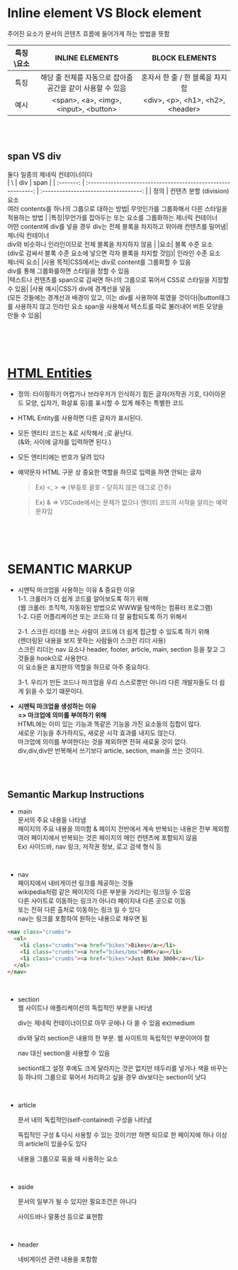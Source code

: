 # Inline element VS Block element

주어진 요소가 문서의 콘텐츠 흐름에 들어가게 하는 방법을 뜻함<br>

| 특징\요소 |                        INLINE ELEMENTS                        |            BLOCK ELEMENTS             |
| :-------: | :-----------------------------------------------------------: | :-----------------------------------: |
|   특징    | 해당 줄 전체를 자동으로 잡아줌<br> 공간을 같이 사용할 수 있음 |    혼자서 한 줄 / 한 블록을 차지함    |
|   예시    |          \<span>, \<a>, \<img>, \<input>, \<button>           | \<div>, \<p>, \<h1>, \<h2>, \<header> |

<br><br>

## span VS div

둘다 일종의 제네릭 컨테이너이다<br>
| \ | div | span |
| :-------: | :-----------------------------------------------------------: | :-----------------------------------: |
| 정의 | 컨텐츠 분할 (division) 요소 <br>여러 contents를 하나의 그룹으로 대하는 방법| 무엇인가를 그룹화해서 다른 스타일을 적용하는 방법 |
|특징|무언가를 잡아두는 또는 요소를 그룹화하는 제너릭 컨테이너<br> 어떤 content에 div를 넣을 경우 div는 전체 블록을 차지하고 위아래 컨텐츠를 밀어냄|제너릭 컨테이너<br> div와 비슷하나 인라인이므로 전체 블록을 차지하지 않음 |
|요소| 블록 수준 요소<br> (div로 감싸서 블록 수준 요소에 넣으면 각자 블록을 차지할 것임)| 인라인 수준 요소<br> 제너릭 요소|
|사용 목적|CSS에서는 div로 content를 그룹화할 수 있음<br> div를 통해 그룹화를하면 스타일을 정할 수 있음<br>|텍스트나 컨텐츠를 span으로 감싸면 하나의 그룹으로 묶어서 CSS로 스타일을 지정할 수 있음|
|사용 예시|CSS가 div에 경계선을 넣음<br> (모든 것들에는 경계선과 배경이 있고, 이는 div를 사용하여 묶였을 것이다)|button태그를 사용하지 않고 인라인 요소 span을 사용해서 텍스트를 따로 불러내어 버튼 모양을 만들 수 있음|

<br><br><br>

# [HTML Entities](https://www.w3schools.com/html/html_entities.asp)

- 정의: 타이핑하기 어렵거나 브라우저가 인식하기 힘든 글자(저작권 기호, 다이아몬드 모양, 십자가, 화살표 등)를 표시할 수 있게 해주는 특별한 코드
- HTML Entity를 사용하면 다른 글자가 표시된다.<br>
- 모든 엔티티 코드는 &로 시작해서 ;로 끝난다.<br>
  (&와; 사이에 글자를 입력하면 된다.)<br>
- 모든 엔티티에는 번호가 달려 있다<br>

- 예약문자
  HTML 구문 상 중요한 역할을 하므로 입력을 하면 안되는 글자<br>

  > Ex) <, > => (부등호 괄호 - 닫히지 않은 태그로 간주)<br>

  > Ex) & => VSCode에서는 문제가 없으나 엔티티 코드의 시작을 알리는 예약문자임<br>

<br><br><br>

# SEMANTIC MARKUP

- 시멘틱 마크업을 사용하는 이유 &amp; 중요한 이유<br>
  1-1. 크롤러가 더 쉽게 코드를 알아보도록 하기 위해 <br>
  (웹 크롤러: 조직적, 자동화된 방법으로 WWW을 탐색하는 컴퓨터 프로그램)<br>
  1-2. 다른 어플리케이션 또는 코드와 더 잘 융합되도록 하기 위해서<br>

  2-1. 스크린 리더를 쓰는 사람이 코드에 더 쉽게 접근할 수 있도록 하기 위해<br>
  (렌더링된 내용을 보지 못하는 사람들이 스크린 리더 사용)<br>
  스크린 리더는 nav 요소나 header, footer, article, main, section 등을 찾고 그것들을 hook으로 사용한다.<br>
  이 요소들은 표지판의 역할을 하므로 아주 중요하다.<br>

  3-1. 우리가 만든 코드나 마크업을 우리 스스로뿐만 아니라 다른 개발자들도 더 쉽게 읽을 수 있기 떄문이다.<br>

- <b>시멘틱 마크업을 생성하는 이유<br>=> 마크업에 의미를 부여하기 위해</b><br>
  HTML에는 이미 있는 기능과 똑같은 기능을 가진 요소들의 집합이 많다. <br>
  새로운 기능을 추가하지도, 새로운 시각 효과를 내지도 않는다.<br>
  마크업에 의미를 부여한다는 것을 제외하면 전혀 새로울 것이 없다.<br>
  div,div,div만 반복해서 쓰기보다 article, section, main을 쓰는 것이다.<br>

<br><br>

## Semantic Markup Instructions

- main<br>
  문서의 주요 내용을 나타냄<br>
  페이지의 주요 내용을 의미함 &amp; 페이지 전반에서 계속 반복되는 내용은 전부 제외함<br>
  여러 페이지에서 반복되는 것은 페이지의 메인 컨텐츠에 포함되지 않음<br>
  Ex) 사이드바, nav 링크, 저작권 정보, 로고 검색 형식 등
  

<br>

- nav<br>
  페이지에서 내비게이션 링크를 제공하는 것들<br>
  wikipedia처럼 같은 페이지의 다른 부분을 가리키는 링크일 수 있음<br>
  다른 사이트로 이동하는 링크가 아니라 페이지내 다른 곳으로 이동<br>
  또는 전혀 다른 출처로 이동하는 링크 일 수 있다<br>
  nav는 링크를 포함하여 원하는 내용으로 채우면 됨<br>

```html
<nav class="crumbs">
  <ol>
    <li class="crumbs"><a href="bikes">Bikes</a></li>
    <li class="crumbs"><a href="bikes/bmx">BMX</a></li>
    <li class="crumbs"><a href="bikes">Just Bike 3000</a></li>
  </ol>
</nav>
```

<br>

- section<br>
  웹 사이트나 애플리케이션의 독립적인 부분을 나타냄<br> 
  
  div는 제네릭 컨테이너이므로 아무 곳에나 다 쓸 수 있음   ex)medium<br>
  
  div와 달리 section은 내용의 한 부분. 웹 사이트의 독립적인 부분이어야 함<br>
  
  nav 대신 section을 사용할 수 있음<br>
  
  section태그 설정 후에도 크게 달라지는 것은 없지만 테두리를 넣거나 색을 바꾸는 등 하나의 그룹으로 묶어서 처리하고 싶을 경우 div보다는 section이 낫다<br>

<br>

- article<br>

  문서 내의 독립적인(self-contained) 구성을 나타냄<br>

  독립적인 구성 &amp; 다시 사용할 수 있는 것이기만 하면 되므로 한 페이지에 하나 이상의 article이 있을수도 있다<br>

  내용을 그룹으로 묶을 때 사용하는 요소<br>

  <br>

- aside<br>

  문서의 일부가 될 수 있지만 필요조건은 아니다<br>

  사이드바나 말풍선 등으로 표현함<br>

  <br>

- header<br>

  네비게이션 관련 내용을 포함함<br>

<br>
